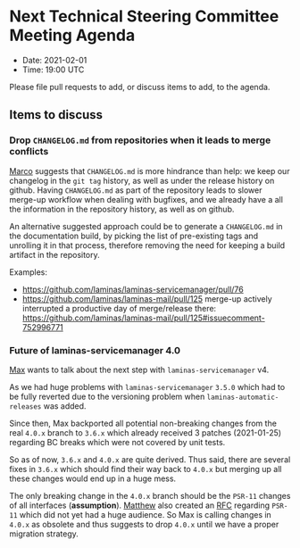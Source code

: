 # Next Technical Steering Committee Meeting Agenda

- Date: 2021-02-01
- Time: 19:00 UTC

Please file pull requests to add, or discuss items to add, to the agenda.

## Items to discuss

### Drop `CHANGELOG.md` from repositories when it leads to merge conflicts

[Marco](https://github.com/ocramius) suggests that `CHANGELOG.md` is more hindrance than help: we keep our changelog in the `git tag` history, as well as under the release history on github.
Having `CHANGELOG.md` as part of the repository leads to slower merge-up workflow when dealing with bugfixes, and we already have a all the information in the repository history, as well as on github.

An alternative suggested approach could be to generate a `CHANGELOG.md` in the documentation build, by picking the list of pre-existing tags and unrolling it in that process, therefore removing the need for keeping a build artifact in the repository.

Examples:

- https://github.com/laminas/laminas-servicemanager/pull/76
- https://github.com/laminas/laminas-mail/pull/125 merge-up actively interrupted a productive day of merge/release there: https://github.com/laminas/laminas-mail/pull/125#issuecomment-752996771


### Future of laminas-servicemanager 4.0

[Max](https://github.com/boesing) wants to talk about the next step with `laminas-servicemanager` v4.

As we had huge problems with `laminas-servicemanager` `3.5.0` which had to be fully reverted due to the versioning problem when `laminas-automatic-releases` was added.

Since then, Max backported all potential non-breaking changes from the real `4.0.x` branch to `3.6.x` which already received 3 patches (2021-01-25) regarding BC breaks which were not covered by unit tests.

So as of now, `3.6.x` and `4.0.x` are quite derived. Thus said, there are several fixes in `3.6.x` which should find their way back to `4.0.x` but merging up all these changes would end up in a huge mess.

The only breaking change in the `4.0.x` branch should be the `PSR-11` changes of all interfaces (**assumption**). [Matthew](https://github.com/weierophinney) also created an [RFC](https://discourse.laminas.dev/t/rfc-removal-of-container-interop-from-laminas-servicemanager/1608) regarding `PSR-11` which did not yet had a huge audience. So Max is calling changes in `4.0.x` as obsolete and thus suggests to drop `4.0.x` until we have a proper migration strategy.
